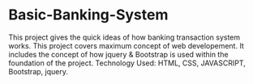 # Basic-Banking-System
This project gives the quick ideas of how banking transaction system works. This project covers maximum concept of web developement.
It includes the concept of how jquery & Bootstrap is used within the foundation of the project.
Technology Used: HTML, CSS, JAVASCRIPT, Bootstrap, jquery.
